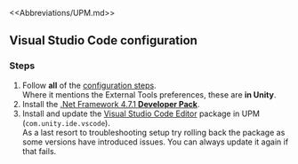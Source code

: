 <<Abbreviations/UPM.md>>
## Visual Studio Code configuration
### Steps
1. Follow **all** of the [configuration steps](https://code.visualstudio.com/docs/other/unity).  
Where it mentions the External Tools preferences, these are **in Unity**.  
2. Install the [.Net Framework 4.7.1 **Developer Pack**](https://dotnet.microsoft.com/download/dotnet-framework/net471).
3. Install and update the [Visual Studio Code Editor](https://docs.unity3d.com/Manual/com.unity.ide.vscode.html) package in UPM (`com.unity.ide.vscode`).  
As a last resort to troubleshooting setup try rolling back the package as some versions have introduced issues. You can always update it again if that fails.